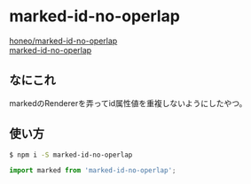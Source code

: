 # marked-id-no-operlap
[honeo/marked-id-no-operlap](https://github.com/honeo/marked-id-no-operlap)  
[marked-id-no-operlap](https://www.npmjs.com/package/marked-id-no-operlap)

## なにこれ
markedのRendererを弄ってid属性値を重複しないようにしたやつ。

## 使い方
```sh
$ npm i -S marked-id-no-operlap
```
```js
import marked from 'marked-id-no-operlap';
```
